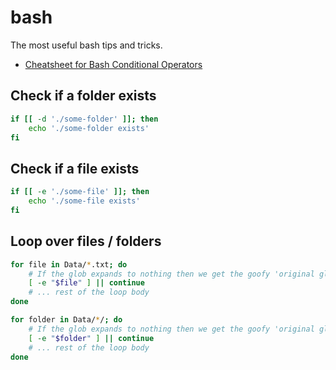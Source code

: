 # bash

The most useful bash tips and tricks.

- [Cheatsheet for Bash Conditional Operators](http://tldp.org/LDP/Bash-Beginners-Guide/html/sect_07_01.html)

## Check if a folder exists

```bash
if [[ -d './some-folder' ]]; then
    echo './some-folder exists'
fi
```

## Check if a file exists

```bash
if [[ -e './some-file' ]]; then
    echo './some-file exists'
fi
```

## Loop over files / folders

```bash
for file in Data/*.txt; do
    # If the glob expands to nothing then we get the goofy 'original glob' result
    [ -e "$file" ] || continue
    # ... rest of the loop body
done
```

```bash
for folder in Data/*/; do
    # If the glob expands to nothing then we get the goofy 'original glob' result
    [ -e "$folder" ] || continue
    # ... rest of the loop body
done
```
